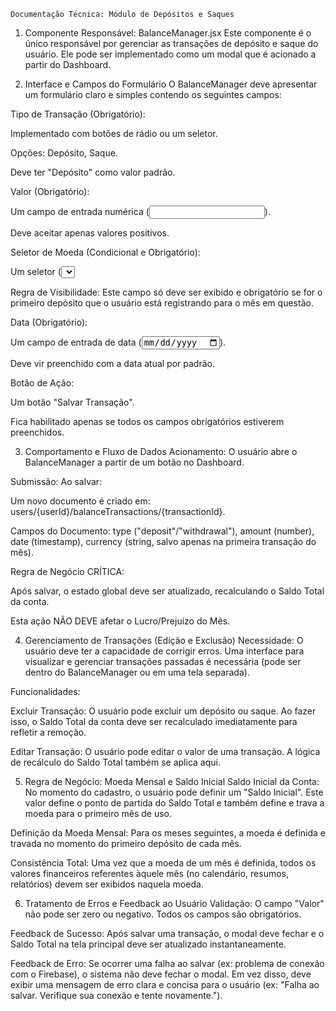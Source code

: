     Documentação Técnica: Módulo de Depósitos e Saques
1. Componente Responsável: BalanceManager.jsx
Este componente é o único responsável por gerenciar as transações de depósito e saque do usuário. Ele pode ser implementado como um modal que é acionado a partir do Dashboard.

2. Interface e Campos do Formulário
O BalanceManager deve apresentar um formulário claro e simples contendo os seguintes campos:

Tipo de Transação (Obrigatório):

Implementado com botões de rádio ou um seletor.

Opções: Depósito, Saque.

Deve ter "Depósito" como valor padrão.

Valor (Obrigatório):

Um campo de entrada numérica (<input type="number">).

Deve aceitar apenas valores positivos.

Seletor de Moeda (Condicional e Obrigatório):

Um seletor (<select>) com as opções de moeda (ex: USD, BRL).

Regra de Visibilidade: Este campo só deve ser exibido e obrigatório se for o primeiro depósito que o usuário está registrando para o mês em questão.

Data (Obrigatório):

Um campo de entrada de data (<input type="date">).

Deve vir preenchido com a data atual por padrão.

Botão de Ação:

Um botão "Salvar Transação".

Fica habilitado apenas se todos os campos obrigatórios estiverem preenchidos.

3. Comportamento e Fluxo de Dados
Acionamento: O usuário abre o BalanceManager a partir de um botão no Dashboard.

Submissão: Ao salvar:

Um novo documento é criado em: users/{userId}/balanceTransactions/{transactionId}.

Campos do Documento: type ("deposit"/"withdrawal"), amount (number), date (timestamp), currency (string, salvo apenas na primeira transação do mês).

Regra de Negócio CRÍTICA:

Após salvar, o estado global deve ser atualizado, recalculando o Saldo Total da conta.

Esta ação NÃO DEVE afetar o Lucro/Prejuízo do Mês.

4. Gerenciamento de Transações (Edição e Exclusão)
Necessidade: O usuário deve ter a capacidade de corrigir erros. Uma interface para visualizar e gerenciar transações passadas é necessária (pode ser dentro do BalanceManager ou em uma tela separada).

Funcionalidades:

Excluir Transação: O usuário pode excluir um depósito ou saque. Ao fazer isso, o Saldo Total da conta deve ser recalculado imediatamente para refletir a remoção.

Editar Transação: O usuário pode editar o valor de uma transação. A lógica de recálculo do Saldo Total também se aplica aqui.

5. Regra de Negócio: Moeda Mensal e Saldo Inicial
Saldo Inicial da Conta: No momento do cadastro, o usuário pode definir um "Saldo Inicial". Este valor define o ponto de partida do Saldo Total e também define e trava a moeda para o primeiro mês de uso.

Definição da Moeda Mensal: Para os meses seguintes, a moeda é definida e travada no momento do primeiro depósito de cada mês.

Consistência Total: Uma vez que a moeda de um mês é definida, todos os valores financeiros referentes àquele mês (no calendário, resumos, relatórios) devem ser exibidos naquela moeda.

6. Tratamento de Erros e Feedback ao Usuário
Validação: O campo "Valor" não pode ser zero ou negativo. Todos os campos são obrigatórios.

Feedback de Sucesso: Após salvar uma transação, o modal deve fechar e o Saldo Total na tela principal deve ser atualizado instantaneamente.

Feedback de Erro: Se ocorrer uma falha ao salvar (ex: problema de conexão com o Firebase), o sistema não deve fechar o modal. Em vez disso, deve exibir uma mensagem de erro clara e concisa para o usuário (ex: "Falha ao salvar. Verifique sua conexão e tente novamente.").